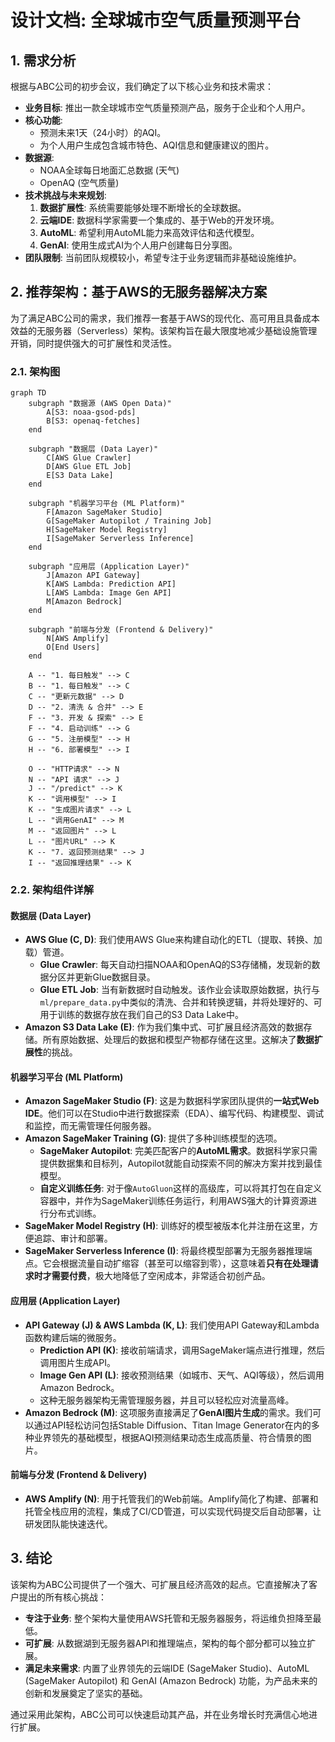 # 设计文档: 全球城市空气质量预测平台

## 1. 需求分析

根据与ABC公司的初步会议，我们确定了以下核心业务和技术需求：

- **业务目标**: 推出一款全球城市空气质量预测产品，服务于企业和个人用户。
- **核心功能**:
  - 预测未来1天（24小时）的AQI。
  - 为个人用户生成包含城市特色、AQI信息和健康建议的图片。
- **数据源**:
  - NOAA全球每日地面汇总数据 (天气)
  - OpenAQ (空气质量)
- **技术挑战与未来规划**:
  1.  **数据扩展性**: 系统需要能够处理不断增长的全球数据。
  2.  **云端IDE**: 数据科学家需要一个集成的、基于Web的开发环境。
  3.  **AutoML**: 希望利用AutoML能力来高效评估和迭代模型。
  4.  **GenAI**: 使用生成式AI为个人用户创建每日分享图。
- **团队限制**: 当前团队规模较小，希望专注于业务逻辑而非基础设施维护。

## 2. 推荐架构：基于AWS的无服务器解决方案

为了满足ABC公司的需求，我们推荐一套基于AWS的现代化、高可用且具备成本效益的无服务器（Serverless）架构。该架构旨在最大限度地减少基础设施管理开销，同时提供强大的可扩展性和灵活性。

### 2.1. 架构图

```mermaid
graph TD
    subgraph "数据源 (AWS Open Data)"
        A[S3: noaa-gsod-pds]
        B[S3: openaq-fetches]
    end

    subgraph "数据层 (Data Layer)"
        C[AWS Glue Crawler]
        D[AWS Glue ETL Job]
        E[S3 Data Lake]
    end

    subgraph "机器学习平台 (ML Platform)"
        F[Amazon SageMaker Studio]
        G[SageMaker Autopilot / Training Job]
        H[SageMaker Model Registry]
        I[SageMaker Serverless Inference]
    end
    
    subgraph "应用层 (Application Layer)"
        J[Amazon API Gateway]
        K[AWS Lambda: Prediction API]
        L[AWS Lambda: Image Gen API]
        M[Amazon Bedrock]
    end

    subgraph "前端与分发 (Frontend & Delivery)"
        N[AWS Amplify]
        O[End Users]
    end

    A -- "1. 每日触发" --> C
    B -- "1. 每日触发" --> C
    C -- "更新元数据" --> D
    D -- "2. 清洗 & 合并" --> E
    F -- "3. 开发 & 探索" --> E
    F -- "4. 启动训练" --> G
    G -- "5. 注册模型" --> H
    H -- "6. 部署模型" --> I
    
    O -- "HTTP请求" --> N
    N -- "API 请求" --> J
    J -- "/predict" --> K
    K -- "调用模型" --> I
    K -- "生成图片请求" --> L
    L -- "调用GenAI" --> M
    M -- "返回图片" --> L
    L -- "图片URL" --> K
    K -- "7. 返回预测结果" --> J
    I -- "返回推理结果" --> K
```

### 2.2. 架构组件详解

#### **数据层 (Data Layer)**

- **AWS Glue (C, D)**: 我们使用AWS Glue来构建自动化的ETL（提取、转换、加载）管道。
  - **Glue Crawler**: 每天自动扫描NOAA和OpenAQ的S3存储桶，发现新的数据分区并更新Glue数据目录。
  - **Glue ETL Job**: 当有新数据时自动触发。该作业会读取原始数据，执行与`ml/prepare_data.py`中类似的清洗、合并和转换逻辑，并将处理好的、可用于训练的数据存放在我们自己的S3 Data Lake中。
- **Amazon S3 Data Lake (E)**: 作为我们集中式、可扩展且经济高效的数据存储。所有原始数据、处理后的数据和模型产物都存储在这里。这解决了**数据扩展性**的挑战。

#### **机器学习平台 (ML Platform)**

- **Amazon SageMaker Studio (F)**: 这是为数据科学家团队提供的**一站式Web IDE**。他们可以在Studio中进行数据探索（EDA）、编写代码、构建模型、调试和监控，而无需管理任何服务器。
- **Amazon SageMaker Training (G)**: 提供了多种训练模型的选项。
  - **SageMaker Autopilot**: 完美匹配客户的**AutoML需求**。数据科学家只需提供数据集和目标列，Autopilot就能自动探索不同的解决方案并找到最佳模型。
  - **自定义训练任务**: 对于像`AutoGluon`这样的高级库，可以将其打包在自定义容器中，并作为SageMaker训练任务运行，利用AWS强大的计算资源进行分布式训练。
- **SageMaker Model Registry (H)**: 训练好的模型被版本化并注册在这里，方便追踪、审计和部署。
- **SageMaker Serverless Inference (I)**: 将最终模型部署为无服务器推理端点。它会根据流量自动扩缩容（甚至可以缩容到零），这意味着**只有在处理请求时才需要付费**，极大地降低了空闲成本，非常适合初创产品。

#### **应用层 (Application Layer)**

- **API Gateway (J) & AWS Lambda (K, L)**: 我们使用API Gateway和Lambda函数构建后端的微服务。
  - **Prediction API (K)**: 接收前端请求，调用SageMaker端点进行推理，然后调用图片生成API。
  - **Image Gen API (L)**: 接收预测结果（如城市、天气、AQI等级），然后调用Amazon Bedrock。
  - 这种无服务器架构无需管理服务器，并且可以轻松应对流量高峰。
- **Amazon Bedrock (M)**: 这项服务直接满足了**GenAI图片生成**的需求。我们可以通过API轻松访问包括Stable Diffusion、Titan Image Generator在内的多种业界领先的基础模型，根据AQI预测结果动态生成高质量、符合情景的图片。

#### **前端与分发 (Frontend & Delivery)**

- **AWS Amplify (N)**: 用于托管我们的Web前端。Amplify简化了构建、部署和托管全栈应用的流程，集成了CI/CD管道，可以实现代码提交后自动部署，让研发团队能快速迭代。

## 3. 结论

该架构为ABC公司提供了一个强大、可扩展且经济高效的起点。它直接解决了客户提出的所有核心挑战：

- **专注于业务**: 整个架构大量使用AWS托管和无服务器服务，将运维负担降至最低。
- **可扩展**: 从数据湖到无服务器API和推理端点，架构的每个部分都可以独立扩展。
- **满足未来需求**: 内置了业界领先的云端IDE (SageMaker Studio)、AutoML (SageMaker Autopilot) 和 GenAI (Amazon Bedrock) 功能，为产品未来的创新和发展奠定了坚实的基础。

通过采用此架构，ABC公司可以快速启动其产品，并在业务增长时充满信心地进行扩展。 